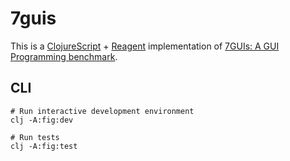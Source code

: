 # 7guis 

This is a [ClojureScript][cljs] + [Reagent][reagent] implementation of 
[7GUIs: A GUI Programming benchmark][7guis].


## CLI

```
# Run interactive development environment
clj -A:fig:dev

# Run tests
clj -A:fig:test

```

[7guis]: https://eugenkiss.github.io/7guis/
[cljs]: https://clojurescript.org/
[reagent]: https://github.com/reagent-project/reagent
